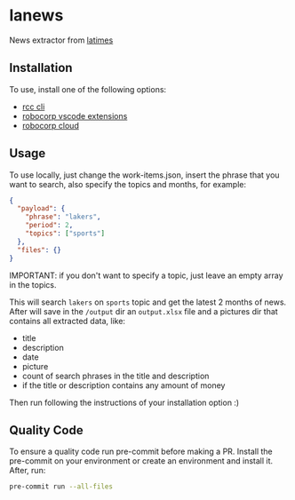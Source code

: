# lanews
News extractor from [latimes](https://www.latimes.com/)

## Installation

To use, install one of the following options:
- [rcc cli](https://github.com/robocorp/rcc?tab=readme-ov-file#getting-started)
- [robocorp vscode extensions](https://robocorp.com/docs/visual-studio-code)
- [robocorp cloud](https://robocorp.com/docs/courses/beginners-course-python/12-running-in-robocorp-cloud)

## Usage

To use locally, just change the work-items.json, insert the phrase that you want to search, also specify the topics and months, for example:
```json
{
  "payload": {
    "phrase": "lakers",
    "period": 2,
    "topics": ["sports"]
  },
  "files": {}
}
```
IMPORTANT: if you don't want to specify a topic, just leave an empty array in the topics.

This will search `lakers` on `sports` topic and get the latest 2 months of news. After will save in the `/output` dir an `output.xlsx` file and a pictures dir that contains all extracted data, like:
- title
- description
- date
- picture
- count of search phrases in the title and description
- if the title or description contains any amount of money

Then run following the instructions of your installation option :)

## Quality Code
To ensure a quality code run pre-commit before making a PR. Install the pre-commit on your environment or create an environment and install it. After, run:
```bash
pre-commit run --all-files
```
